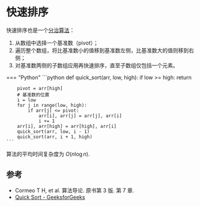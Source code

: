 # 快速排序

快速排序也是一个[分治算法](../divide-and-conquer.md)：

1. 从数组中选择一个基准数（pivot）；
2. 遍历整个数组，将比基准数小的值移到基准数左侧，比基准数大的值则移到右侧；
3. 对基准数两侧的子数组应用再快速排序，直至子数组仅包括一个元素。

=== "Python"
    ```python
    def quick_sort(arr, low, high):
        if low >= high:
            return

        pivot = arr[high]
        # 基准数的位置
        i = low
        for j in range(low, high):
            if arr[j] <= pivot:
                arr[i], arr[j] = arr[j], arr[i]
                i += 1
        arr[i], arr[high] = arr[high], arr[i]
        quick_sort(arr, low, i - 1)
        quick_sort(arr, i + 1, high)
    ```

算法的平均时间复杂度为 $O(n\log{n})$.

## 参考

- Cormeo T H, et al. 算法导论. 原书第 3 版. 第 7 章.
- [Quick Sort - GeeksforGeeks](https://www.geeksforgeeks.org/quick-sort/)
